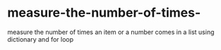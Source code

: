 # measure-the-number-of-times-
measure the number of times an item or a number comes in a list using dictionary and for loop
